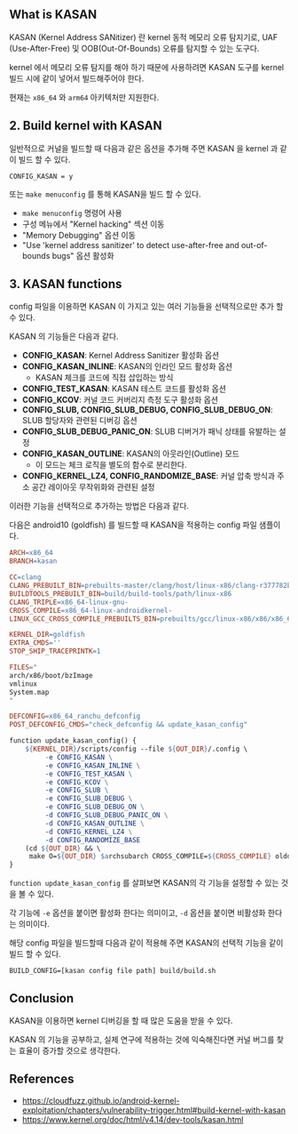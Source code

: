 ## **What is KASAN**

KASAN (Kernel Address SANitizer) 란 kernel 동적 메모리 오류 탐지기로, UAF (Use-After-Free) 및 OOB(Out-Of-Bounds) 오류를 탐지할 수 있는 도구다.

kernel 에서 메모리 오류 탐지를 해야 하기 때문에 사용하려면 KASAN 도구를 kernel 빌드 시에 같이 넣어서 빌드해주어야 한다. 

현재는 `x86_64` 와 `arm64` 아키텍처만 지원한다. 


## **2. Build kernel with KASAN**

일반적으로 커널을 빌드할 때 다음과 같은 옵션을 추가해 주면 KASAN 을 kernel 과 같이 빌드 할 수 있다. 

```
CONFIG_KASAN = y
```

또는 `make menuconfig` 를 통해 KASAN을 빌드 할 수 있다. 

+ `make menuconfig` 명령어 사용
+ 구성 메뉴에서 "Kernel hacking" 섹션 이동
+ "Memory Debugging" 옵션 이동
+ "Use 'kernel address sanitizer' to detect use-after-free and out-of-bounds bugs" 옵션 활성화

## **3. KASAN functions**

config 파일을 이용하면 KASAN 이 가지고 있는 여러 기능들을 선택적으로만 추가 할 수 있다. 

KASAN 의 기능들은 다음과 같다. 

+ **CONFIG_KASAN**: Kernel Address Sanitizer 활성화 옵션
+ **CONFIG_KASAN_INLINE**: KASAN의 인라인 모드 활성화 옵션
    + KASAN 체크를 코드에 직접 삽입하는 방식
+ **CONFIG_TEST_KASAN**: KASAN 테스트 코드를 활성화 옵션
+ **CONFIG_KCOV**: 커널 코드 커버리지 측정 도구 활성화 옵션
+ **CONFIG_SLUB, CONFIG_SLUB_DEBUG, CONFIG_SLUB_DEBUG_ON**: SLUB 할당자와 관련된 디버깅 옵션
+ **CONFIG_SLUB_DEBUG_PANIC_ON**: SLUB 디버거가 패닉 상태를 유발하는 설정
+ **CONFIG_KASAN_OUTLINE**: KASAN의 아웃라인(Outline) 모드 
    + 이 모드는 체크 로직을 별도의 함수로 분리한다.
+ **CONFIG_KERNEL_LZ4, CONFIG_RANDOMIZE_BASE**: 커널 압축 방식과 주소 공간 레이아웃 무작위화와 관련된 설정

이러한 기능을 선택적으로 추가하는 방법은 다음과 같다. 

다음은 android10 (goldfish) 를 빌드할 때 KASAN을 적용하는 config 파일 샘플이다. 

```Makefile
ARCH=x86_64
BRANCH=kasan

CC=clang
CLANG_PREBUILT_BIN=prebuilts-master/clang/host/linux-x86/clang-r377782b/bin
BUILDTOOLS_PREBUILT_BIN=build/build-tools/path/linux-x86
CLANG_TRIPLE=x86_64-linux-gnu-
CROSS_COMPILE=x86_64-linux-androidkernel-
LINUX_GCC_CROSS_COMPILE_PREBUILTS_BIN=prebuilts/gcc/linux-x86/x86/x86_64-linux-android-4.9/bin

KERNEL_DIR=goldfish
EXTRA_CMDS=''
STOP_SHIP_TRACEPRINTK=1

FILES="
arch/x86/boot/bzImage
vmlinux
System.map
"

DEFCONFIG=x86_64_ranchu_defconfig
POST_DEFCONFIG_CMDS="check_defconfig && update_kasan_config"

function update_kasan_config() {
    ${KERNEL_DIR}/scripts/config --file ${OUT_DIR}/.config \
         -e CONFIG_KASAN \
         -e CONFIG_KASAN_INLINE \
         -e CONFIG_TEST_KASAN \
         -e CONFIG_KCOV \
         -e CONFIG_SLUB \
         -e CONFIG_SLUB_DEBUG \
         -e CONFIG_SLUB_DEBUG_ON \
         -d CONFIG_SLUB_DEBUG_PANIC_ON \
         -d CONFIG_KASAN_OUTLINE \
         -d CONFIG_KERNEL_LZ4 \
         -d CONFIG_RANDOMIZE_BASE
    (cd ${OUT_DIR} && \
     make O=${OUT_DIR} $archsubarch CROSS_COMPILE=${CROSS_COMPILE} olddefconfig)
}
```

`function update_kasan_config` 를 살펴보면 KASAN의 각 기능을 설정할 수 있는 것을 볼 수 있다. 

각 기능에 `-e` 옵션을 붙이면 활성화 한다는 의미이고, `-d` 옵션을 붙이면 비활성화 한다는 의미이다. 

해당 config 파일을 빌드할때 다음과 같이 적용해 주면 KASAN의 선택적 기능을 같이 빌드 할 수 있다. 

```
BUILD_CONFIG=[kasan config file path] build/build.sh
```

## **Conclusion**

KASAN을 이용하면 kernel 디버깅을 할 때 많은 도움을 받을 수 있다. 

KASAN 의 기능을 공부하고, 실제 연구에 적용하는 것에 익숙해진다면 커널 버그를 찾는 효율이 증가할 것으로 생각한다. 

## **References**

+ https://cloudfuzz.github.io/android-kernel-exploitation/chapters/vulnerability-trigger.html#build-kernel-with-kasan
+ https://www.kernel.org/doc/html/v4.14/dev-tools/kasan.html
